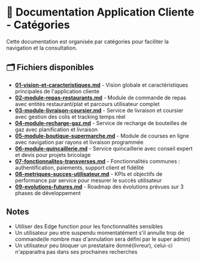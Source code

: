 # 📱 Documentation Application Cliente - Catégories

Cette documentation est organisée par catégories pour faciliter la navigation et la consultation.

## 🗂️ Fichiers disponibles

- **[01-vision-et-caracteristiques.md](./01-vision-et-caracteristiques.md)** - Vision globale et caractéristiques principales de l'application cliente
- **[02-module-repas-restaurants.md](./02-module-repas-restaurants.md)** - Module de commande de repas avec entités restaurant/plat et parcours utilisateur complet
- **[03-module-livraison-coursier.md](./03-module-livraison-coursier.md)** - Service de livraison et coursier avec gestion des colis et tracking temps réel
- **[04-module-recharge-gaz.md](./04-module-recharge-gaz.md)** - Service de recharge de bouteilles de gaz avec planification et livraison
- **[05-module-boutique-supermarche.md](./05-module-boutique-supermarche.md)** - Module de courses en ligne avec navigation par rayons et livraison programmée
- **[06-module-quincaillerie.md](./06-module-quincaillerie.md)** - Service quincaillerie avec conseil expert et devis pour projets bricolage
- **[07-fonctionnalites-transverses.md](./07-fonctionnalites-transverses.md)** - Fonctionnalités communes : authentification, paiements, support client et fidélité
- **[08-metriques-succes-utilisateur.md](./08-metriques-succes-utilisateur.md)** - KPIs et objectifs de performance par service pour mesurer le succès utilisateur
- **[09-evolutions-futures.md](./09-evolutions-futures.md)** - Roadmap des évolutions prévues sur 3 phases de développement

## Notes
- Utiliser des Edge function pour les fonctionnalités sensibles
- Un utilisateur peu etre suspendu momentatément s'il annulle trop de commande(le nombre max d'annulation sera défini par le super admin)
- Un utilisateur peu bloquer un prestataire donné(livreur), celui-ci n'apparaitra pas dans ses prochaines recherches